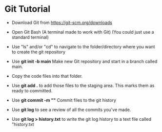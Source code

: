 # Git Tutorial

- Download Git from https://git-scm.org/downloads
- Open Git Bash (A terminal made to work with Git) (You could just use a standard terminal)
- Use "ls" and/or "cd" to navigate to the folder/directory where you want to create the git repository

- Use **git init -b main** Make new Git repository and start in a branch called main.
- Copy the code files into that folder.
- Use **git add .**  to add those files to the staging area. This marks them as ready to committed.

- Use **git commit -m "<Include a summary of what you added or changed>"** Commit files to the git history
- Use **git log** to see a review of all the commits you've made.
- Use **git log > history.txt** to write the git log history to a text file called "history.txt




